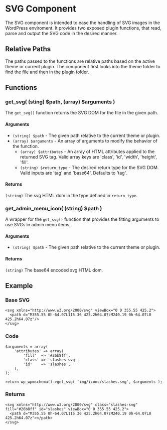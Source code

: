 # SVG Component
The SVG component is intended to ease the handling of SVG images in the WordPress
enviroment. It provides two exposed plugin functions, that read, parse and output
the SVG code in the desired manner.

## Relative Paths
The paths passed to the functions are relative paths based on the active theme or
current plugin. The component first looks into the theme folder to find the file
and then in the plugin folder.


## Functions

### get_svg( (sting) $path, (array) $arguments )
The `get_svg()` function returns the SVG DOM for the file in the given path.

#### Arguments
* `(string) $path` - The given path relative to the current theme or plugin.
* `(array) $arguments` - An array of arguments to modify the behavior of the function.
  - `(array) $attributes` - An array of HTML attributes applied to the returned SVG tag. Valid array keys are 'class', 'id', 'width', 'height', 'fill'.
  - `(string) $return_type` - The desired return type for the SVG DOM. Valid inputs are 'tag' and 'base64'. Defaults to 'tag'.

#### Returns
`(string)` The svg HTML dom in the type defined in `return_type`.

### get_admin_menu_icon( (string) $path )
A wrapper for the `get_svg()` function that provides the fitting arguments to use
SVGs in admin menu items.

#### Arguments
* `(string) $path` - The given path relative to the current theme or plugin.

#### Returns
`(string)` The base64 encoded svg HTML dom.

## Example
### Base SVG
```
<svg xmlns="http://www.w3.org/2000/svg" viewBox="0 0 355.55 425.2">
  <path d="M355.55 0h-64.07L115.36 425.2h64.07zM240.19 0h-64.07L0 425.2h64.07z"/>
</svg>
```

### Code
```
$arguments = array(
	'attributes' => array(
		'fill'  => '#26b8ff',
		'class' => 'slashes-svg',
		'id'    => 'slashes',
	),
);

return wp_wpmschema()->get_svg( 'img/icons/slashes.svg', $arguments );
```
### Returns
```
<svg xmlns="http://www.w3.org/2000/svg" class="slashes-svg" fill="#26b8ff" id="slashes" viewBox="0 0 355.55 425.2">
  <path d="M355.55 0h-64.07L115.36 425.2h64.07zM240.19 0h-64.07L0 425.2h64.07z"></path>
</svg>
```

